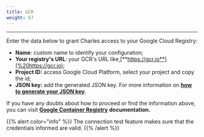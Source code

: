 ```yaml
---
title: GCR
weight: 67
---
```


---

Enter the data below to grant Charles access to your Google Cloud Registry:

* **Name**: custom name to identify your configuration;
* **Your registry's URL**: your GCR's URL like[ ](%20https://gcr.io)[**https://gcr.io**](%20https://gcr.io);
* **Project ID:** access Google Cloud Platform, select your project and copy the id;
* **JSON key:** add the generated JSON key. For more information on [**how to generate your JSON key**](https://cloud.google.com/container-registry/docs/advanced-authentication#json-key). 

If you have any doubts about how to proceed or find the information above, you can visit [**Google Container Registry**](https://cloud.google.com/container-registry) **documentation.** 

{{% alert color="info" %}}
The connection test feature makes sure that the credentials informed are valid.
{{% /alert %}}

